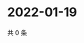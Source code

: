# 2022-01-19

共 0 条

<!-- BEGIN WEIBO -->
<!-- 最后更新时间 Wed Jan 19 2022 07:00:33 GMT+0800 (China Standard Time) -->

<!-- END WEIBO -->
